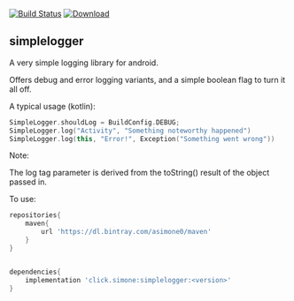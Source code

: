 [![Build Status](https://travis-ci.org/asimone0/volleytools.svg?branch=master)](https://travis-ci.org/asimone0/volleytools)
[ ![Download](https://api.bintray.com/packages/asimone0/maven/simplelogger/images/download.svg) ](https://bintray.com/asimone0/maven/simplelogger/_latestVersion)

## simplelogger

A very simple logging library for android.

Offers debug and error logging variants, and a simple boolean flag to turn it all off.

A typical usage (kotlin):
```kotlin
SimpleLogger.shouldLog = BuildConfig.DEBUG;
SimpleLogger.log("Activity", "Something noteworthy happened")
SimpleLogger.log(this, "Error!", Exception("Something went wrong"))
```

Note:

The log tag parameter is derived from the toString() result of the object passed in.

To use:
```gradle
repositories{
    maven{
        url 'https://dl.bintray.com/asimone0/maven'
    }
}


dependencies{
    implementation 'click.simone:simplelogger:<version>'
}
```

